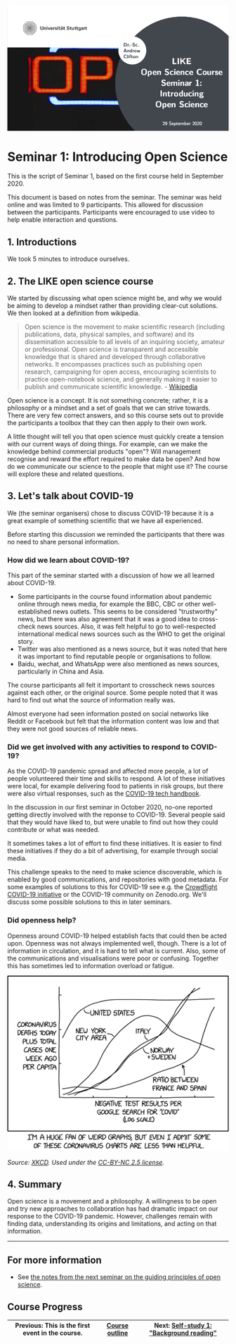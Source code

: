 ![](../beamer/main.png)
# Seminar 1: Introducing Open Science

This is the script of Seminar 1, based on the first course held in September 2020.

This document is based on notes from the seminar. The seminar was held online and was limited to 9 participants. This allowed for discussion between the participants. Participants were encouraged to use video to help enable interaction and questions.

## 1. Introductions

We took 5 minutes to introduce ourselves.

## 2. The LIKE open science course

We started by discussing what open science might be, and why we would be aiming to develop a mindset rather than providing clear-cut solutions. We then looked at a definition from wikipedia.
     
> Open science is the movement to make scientific research (including publications, data, physical samples, and software) and its dissemination accessible to all levels of an inquiring society, amateur or professional. Open science is transparent and accessible knowledge that is shared and developed through collaborative networks. It encompasses practices such as publishing open research, campaigning for open access, encouraging scientists to practice open-notebook science, and generally making it easier to publish and communicate scientific knowledge.  - [Wikipedia](https://en.wikipedia.org/wiki/Open_science)

Open science is a concept. It is not something concrete; rather, it is a philosophy or a mindset and a set of goals that we can strive towards. There are very few correct answers, and so this course sets out to provide the participants a toolbox that they can then apply to their own work.

A little thought will tell you that open science must quickly create a tension with our current ways of doing things. For example, can we make the knowledge behind commercial products "open"? Will management recognise and reward the effort required to make data be open? And how do we communicate our science to the people that might use it? The course will explore these and related questions.

## 3. Let's talk about COVID-19

We (the seminar organisers) chose to discuss COVID-19 because it is a great example of something scientific that we have all experienced.
    
Before starting this discussion we reminded the participants that there was no need to share personal information.
    
### How did we learn about COVID-19?

This part of the seminar started with a discussion of how we all learned about COVID-19.

- Some participants in the course found information about pandemic online through news media, for example the BBC, CBC or other well-established news outlets. This seems to be considered "trustworthy" news, but there was also agreement that it was a good idea to cross-check news sources. Also, it was felt helpful to go to well-respected international medical news sources such as the WHO to get the original story.
- Twitter was also mentioned as a news source, but it was noted that here it was important to find reputable people or organisations to follow.
- Baidu, wechat, and WhatsApp were also mentioned as news sources, particularly in China and Asia.

The course participants all felt it important to crosscheck news sources against each other, or the original source. Some people noted that it was hard to find out what the source of information really was.

Almost everyone had seen information posted on social networks like Reddit or Facebook but felt that the information content was low and that they were not  good sources of reliable news.

### Did we get involved with any activities to respond to COVID-19?

As the COVID-19 pandemic spread and affected more people, a lot of people volunteered their time and skills to respond. A lot of these initiatives were local, for example delivering food to patients in risk groups, but there were also virtual responses, such as the [COVID-19 tech handbook](https://coronavirustechhandbook.com/).

In the discussion in our first seminar in October 2020, no-one reported getting directly involved with the reponse to COVID-19. Several people said that they would have liked to, but were unable to find out how they could contribute or what was needed.

It sometimes takes a lot of effort to find these initiatives. It is easier to find these initiatives if they do a bit of advertising, for example through social media.

This challenge speaks to the need to make science discoverable, which is enabled by good communications, and repositories with good metadata. For some examples of solutions to this for COVID-19 see e.g. the [Crowdfight COVID-19 initiative](https://crowdfightcovid19.org/) or the COVID-19 community on Zenodo.org. We'll discuss some possible solutions to this in later seminars.

### Did openness help?

Openness around COVID-19 helped establish facts that could then be acted upon. Openness was not always implemented well, though. There is a lot of information in circulation, and it is hard to tell what is current. Also, some of the communications and visualisations were poor or confusing. Together this has sometimes led to information overload or fatigue.

![](../beamer/images/xkcd_2294.png)

_Source: [XKCD](https://xkcd.com/2294/). Used under the [CC-BY-NC 2.5 license](https://creativecommons.org/licenses/by-nc/2.5/)._

## 4. Summary
Open science is a movement and a philosophy. A willingness to be open and try new approaches to collaboration has had dramatic impact on our response to the COVID-19 pandemic. However, challenges remain with finding data, understanding its origins and limitations, and acting on that information.

---

## For more information
- See [the notes from the next seminar on the guiding principles of open science](../01_seminar1/notes/readme.md).

## Course Progress
| Previous: This is the first event in the course. | [Course outline](../../readme.md#course-outline) | Next: [Self-study 1: "Background reading"](../../02_selfstudy1/readme.md) |
|---|---|---|
